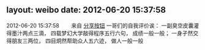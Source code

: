 layout: weibo
date: 2012-06-20 15:37:58
---
2012-06-20 15:37:58  &nbsp;&nbsp;&nbsp;&nbsp;&nbsp;&nbsp; 来自 <a href="http://app.weibo.com/t/feed/cUcI1A" rel="nofollow">分享按钮</a>
一哥们的自我评价诶： 一副臭空皮囊灌得墨汁两点三滴， 四载梦幻大学敲得程序五行六句， 成绩一般一般； 一身孑然交得朋友三两位， 四目炯然帮助众人五六迹， 做人一般一般 ​​​
